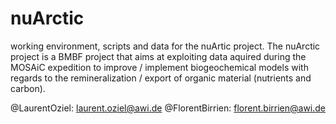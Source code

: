 # nuArctic
working environment, scripts and data for the nuArtic project.
The nuArctic project is a BMBF project that aims at exploiting data aquired during the MOSAiC expedition to improve / implement biogeochemical models with regards to the remineralization / export of organic material (nutrients and carbon).

@LaurentOziel: laurent.oziel@awi.de
@FlorentBirrien: florent.birrien@awi.de
